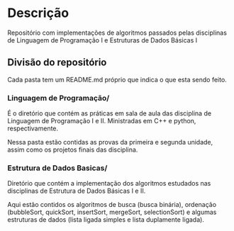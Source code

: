 # Descrição

Repositório com implementações de algoritmos passados pelas disciplinas de Linguagem de Programação I e Estruturas de Dados Básicas I

## Divisão do repositório

Cada pasta tem um README.md próprio que indica o que esta sendo feito.

### Linguagem de Programação/

É o diretório que contém as práticas em sala de aula das disciplina de Linguagem de Programação I e II. Ministradas em C++ e python, respectivamente.

Nessa pasta estão contidas as provas da primeira e segunda unidade, assim como os projetos finais das disciplina.

### Estrutura de Dados Basicas/

Diretório que contém a implementação dos algoritmos estudados nas disciplinas de Estrutura de Dados Básicas I e II.

Aqui estão contidos os algoritmos de busca (busca binária), ordenação (bubbleSort, quickSort, insertSort, mergeSort, selectionSort) e algumas estruturas de dados (lista ligada simples e lista duplamente ligada).


